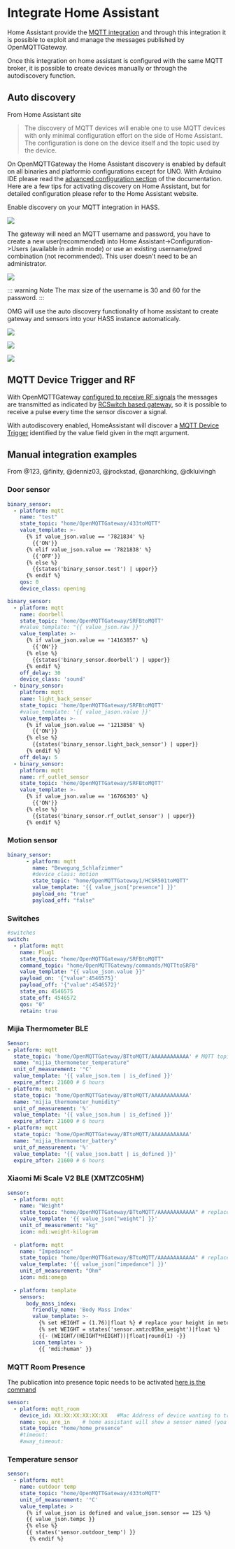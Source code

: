 # Integrate Home Assistant

Home Assistant provide the [MQTT integration](https://www.home-assistant.io/integrations/mqtt/) and through this integration it is possible to exploit and manage the messages published by OpenMQTTGateway.

Once this integration on home assistant is configured with the same MQTT broker, it is possible to create devices manually or through the autodiscovery function.


## Auto discovery

From Home Assistant site 

> The discovery of MQTT devices will enable one to use MQTT devices with only minimal configuration effort on the side of Home Assistant. The configuration is done on the device itself and the topic used by the device.

On OpenMQTTGateway the Home Assistant discovery is enabled by default on all binaries and platformio configurations except for UNO. With Arduino IDE please read the [advanced configuration section](../upload/advanced-configuration#auto-discovery) of the documentation. Here are a few tips for activating discovery on Home Assistant, but for detailed configuration please refer to the Home Assistant website. 

Enable discovery on your MQTT integration in HASS.

![](../img/OpenMQTTGateway-Configuration-Home-Assistant-Discovery-Integration.png)

The gateway will need an MQTT username and password, you have to create a new user(recommended) into Home Assistant->Configuration->Users (available in admin mode) or use an existing username/pwd combination (not recommended). This user doesn't need to be an administrator.

![](../img/OpenMQTTGateway-Configuration-Home-Assistant.png)

::: warning Note
The max size of the username is 30 and 60 for the password.
:::

OMG will use the auto discovery functionality of home assistant to create gateway and sensors into your HASS instance automaticaly.

![](../img/OpenMQTTGateway_auto_discovery_Gateway_Home_Assistant.gif)

![](../img/OpenMQTTGateway_auto_discovery_BLE_Sensor_Home_Assistant.gif)

![](../img/OpenMQTTGateway_Home_Assistant_MQTT_discovery.png)


## MQTT Device Trigger and RF

With OpenMQTTGateway [configured to receive RF signals](./setitup/rf.html) the messages are transmitted as indicated by [RCSwitch based gateway](./use/rf.html#rcswitch-based-gateway), so it is possible to receive a pulse every time the sensor discover a signal. 

With autodiscovery enabled, HomeAssistant will discover a [MQTT Device Trigger](https://www.home-assistant.io/integrations/device_trigger.mqtt/) identified by the value field given in the mqtt argument. 




## Manual integration examples
From @123, @finity, @denniz03, @jrockstad, @anarchking, @dkluivingh

### Door sensor
```yaml
binary_sensor:
  - platform: mqtt
    name: "test"
    state_topic: "home/OpenMQTTGateway/433toMQTT"
    value_template: >-
      {% if value_json.value == '7821834' %}
        {{'ON'}}
      {% elif value_json.value == '7821838' %}
        {{'OFF'}}
      {% else %}
        {{states('binary_sensor.test') | upper}}
      {% endif %}
    qos: 0
    device_class: opening
```

```yaml
binary_sensor:
  - platform: mqtt
    name: doorbell
    state_topic: 'home/OpenMQTTGateway/SRFBtoMQTT'
    #value_template: "{{ value_json.raw }}"
    value_template: >- 
      {% if value_json.value == '14163857' %}
        {{'ON'}}
      {% else %}
        {{states('binary_sensor.doorbell') | upper}}
      {% endif %}
    off_delay: 30
    device_class: 'sound'
  - binary_sensor:
    platform: mqtt
    name: light_back_sensor
    state_topic: 'home/OpenMQTTGateway/SRFBtoMQTT'
    #value_template: '{{ value_jason.value }}'
    value_template: >- 
      {% if value_json.value == '1213858' %}
        {{'ON'}}
      {% else %}
        {{states('binary_sensor.light_back_sensor') | upper}}
      {% endif %}
    off_delay: 5
  - binary_sensor:
    platform: mqtt
    name: rf_outlet_sensor
    state_topic: 'home/OpenMQTTGateway/SRFBtoMQTT'
    value_template: >- 
      {% if value_json.value == '16766303' %}
        {{'ON'}}
      {% else %} 
        {{states('binary_sensor.rf_outlet_sensor') | upper}}
      {% endif %}
```

### Motion sensor
```yaml
binary_sensor:
      - platform: mqtt
        name: "Bewegung_Schlafzimmer"
        #device_class: motion
        state_topic: "home/OpenMQTTGateway1/HCSR501toMQTT"
        value_template: '{{ value_json["presence"] }}'
        payload_on: "true"
        payload_off: "false"
```

### Switches

```yaml
#switches
switch:
  - platform: mqtt
    name: Plug1
    state_topic: "home/OpenMQTTGateway/SRFBtoMQTT"
    command_topic: "home/OpenMQTTGateway/commands/MQTTtoSRFB"
    value_template: "{{ value_json.value }}"
    payload_on: '{"value":4546575}'
    payload_off: '{"value":4546572}'
    state_on: 4546575
    state_off: 4546572
    qos: "0"
    retain: true
```

### Mijia Thermometer BLE

```yaml
Sensor:
- platform: mqtt
  state_topic: 'home/OpenMQTTGateway/BTtoMQTT/AAAAAAAAAAAA' # MQTT topic, check MQTT messages; replace AA... with id (BLE MAC) of your device
  name: "mijia_thermometer_temperature"
  unit_of_measurement: '°C'
  value_template: '{{ value_json.tem | is_defined }}'
  expire_after: 21600 # 6 hours
- platform: mqtt
  state_topic: 'home/OpenMQTTGateway/BTtoMQTT/AAAAAAAAAAAA'
  name: "mijia_thermometer_humidity"
  unit_of_measurement: '%'
  value_template: '{{ value_json.hum | is_defined }}'
  expire_after: 21600 # 6 hours
- platform: mqtt
  state_topic: 'home/OpenMQTTGateway/BTtoMQTT/AAAAAAAAAAAA'
  name: "mijia_thermometer_battery"
  unit_of_measurement: '%'
  value_template: '{{ value_json.batt | is_defined }}'
  expire_after: 21600 # 6 hours
  ```


### Xiaomi Mi Scale V2 BLE (XMTZC05HM)

```yaml
sensor:
  - platform: mqtt
    name: "Weight"
    state_topic: "home/OpenMQTTGateway/BTtoMQTT/AAAAAAAAAAAA" # replace your MQTT topic here
    value_template: '{{ value_json["weight"] }}'
    unit_of_measurement: "kg"
    icon: mdi:weight-kilogram
    
  - platform: mqtt
    name: "Impedance"
    state_topic: "home/OpenMQTTGateway/BTtoMQTT/AAAAAAAAAAAA" # replace your MQTT topic here also
    value_template: '{{ value_json["impedance"] }}'
    unit_of_measurement: "Ohm"
    icon: mdi:omega
    
  - platform: template
    sensors:
      body_mass_index:
        friendly_name: 'Body Mass Index'
        value_template: >-
          {% set HEIGHT = (1.76)|float %} # replace your height in meters
          {% set WEIGHT = states('sensor.xmtzc05hm_weight')|float %}
          {{- (WEIGHT/(HEIGHT*HEIGHT))|float|round(1) -}}
        icon_template: >
          {{ 'mdi:human' }}
```

### MQTT Room Presence

The publication into presence topic needs to be activated [here is the command](../use/ble.md)

```yaml
sensor:
  - platform: mqtt_room
    device_id: XX:XX:XX:XX:XX:XX   #Mac Address of device wanting to track
    name: you_are_in    # home assistant will show a sensor named (you are in) with its value being the name you gave the gateway
    state_topic: "home/home_presence"
    #timeout:
    #away_timeout:
```

### Temperature sensor

```yaml
sensor:
  - platform: mqtt
    name: outdoor temp
    state_topic: "home/OpenMQTTGateway/433toMQTT"
    unit_of_measurement: '°C'
    value_template: >
      {% if value_json is defined and value_json.sensor == 125 %}
      {{ value_json.tempc }}
      {% else %}
      {{ states('sensor.outdoor_temp') }}
       {% endif %}
```
